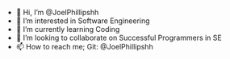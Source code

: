 - 👋 Hi, I’m @JoelPhillipshh
- 👀 I’m interested in Software Engineering
- 🌱 I’m currently learning Coding
- 💞️ I’m looking to collaborate on Successful Programmers in SE
- 📫 How to reach me;
Git: @JoelPhillipshh

<!---
- Hi, I am JoelPhillipshh/JoelPhillipshh is.
--->
